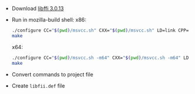 * Download [libffi 3.0.13](ftp://sourceware.org/pub/libffi/libffi-3.2.1.tar.gz)

* Run in mozilla-build shell:
  x86:
    ```bash
    ./configure CC="$(pwd)/msvcc.sh" CXX="$(pwd)/msvcc.sh" LD=link CPP='cl -nologo -EP' CXXCPP="cl -nologo -EP" --build=i686-pc-mingw32 CFLAGS=-O2
    make
    ```

  x64:
    ```bash
    ./configure CC="$(pwd)/msvcc.sh -m64" CXX="$(pwd)/msvcc.sh -m64" LD=link CPP='cl -nologo -EP' CXXCPP="cl -nologo -EP" --build=x86_64-w64-mingw32 CFLAGS=-O2
    make
    ```

* Convert commands to project file
* Create `libfii.def` file